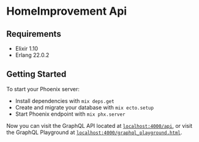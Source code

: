 # HomeImprovement Api

## Requirements

- Elixir 1.10
- Erlang 22.0.2

## Getting Started

To start your Phoenix server:

  * Install dependencies with `mix deps.get`
  * Create and migrate your database with `mix ecto.setup`
  * Start Phoenix endpoint with `mix phx.server`

Now you can visit the GraphQL API located at [`localhost:4000/api`](http://localhost:4000/api), or visit the GraphQL Playground at [`localhost:4000/graphql_playground.html`](http://localhost:4000/graphql_playground.html).
